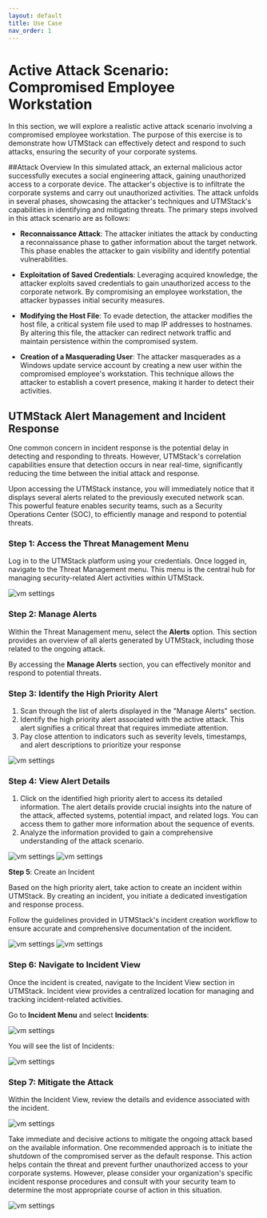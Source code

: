 ```yaml
---
layout: default
title: Use Case
nav_order: 1
---
```

# Active Attack Scenario: Compromised Employee Workstation
In this section, we will explore a realistic active attack scenario involving a compromised employee workstation. The purpose of this exercise is to demonstrate how UTMStack can effectively detect and respond to such attacks, ensuring the security of your corporate systems.

##Attack Overview
In this simulated attack, an external malicious actor successfully executes a social engineering attack, gaining unauthorized access to a corporate device. The attacker's objective is to infiltrate the corporate systems and carry out unauthorized activities. The attack unfolds in several phases, showcasing the attacker's techniques and UTMStack's capabilities in identifying and mitigating threats. The primary steps involved in this attack scenario are as follows:

* **Reconnaissance Attack**: The attacker initiates the attack by conducting a reconnaissance phase to gather information about the target network. This phase enables the attacker to gain visibility and identify potential vulnerabilities.

* **Exploitation of Saved Credentials**: Leveraging acquired knowledge, the attacker exploits saved credentials to gain unauthorized access to the corporate network. By compromising an employee workstation, the attacker bypasses initial security measures.

* **Modifying the Host File**: To evade detection, the attacker modifies the host file, a critical system file used to map IP addresses to hostnames. By altering this file, the attacker can redirect network traffic and maintain persistence within the compromised system.

* **Creation of a Masquerading User**: The attacker masquerades as a Windows update service account by creating a new user within the compromised employee's workstation. This technique allows the attacker to establish a covert presence, making it harder to detect their activities.

## UTMStack Alert Management and Incident Response

One common concern in incident response is the potential delay in detecting and responding to threats. However, UTMStack's correlation capabilities ensure that detection occurs in near real-time, significantly reducing the time between the initial attack and response.

Upon accessing the UTMStack instance, you will immediately notice that it displays several alerts related to the previously executed network scan. This powerful feature enables security teams, such as a Security Operations Center (SOC), to efficiently manage and respond to potential threats.

### **Step 1**: Access the Threat Management Menu

Log in to the UTMStack platform using your credentials.
Once logged in, navigate to the Threat Management menu. This menu is the central hub for managing security-related Alert activities within UTMStack.

<img alt="vm settings" src="./../Images/alertview.png">

### **Step 2**: Manage Alerts

Within the Threat Management menu, select the **Alerts** option. This section provides an overview of all alerts generated by UTMStack, including those related to the ongoing attack.

By accessing the **Manage Alerts** section, you can effectively monitor and respond to potential threats.

### **Step 3**: Identify the High Priority Alert

1. Scan through the list of alerts displayed in the "Manage Alerts" section.
2. Identify the high priority alert associated with the active attack. This alert signifies a critical threat that requires immediate attention.
3. Pay close attention to indicators such as severity levels, timestamps, and alert descriptions to prioritize your response

<img alt="vm settings" src="./../Images/alertdash.png">

### **Step 4**: View Alert Details

1. Click on the identified high priority alert to access its detailed information. The alert details provide crucial insights into the nature of the attack, affected systems, potential impact, and related logs. You can access them to gather more information about the sequence of events.
2. Analyze the information provided to gain a comprehensive understanding of the attack scenario.

<img alt="vm settings" src="./../Images/alertdetailsview.png">

<img alt="vm settings" src="./../Images/logsview.png">

**Step 5**: Create an Incident

Based on the high priority alert, take action to create an incident within UTMStack.
By creating an incident, you initiate a dedicated investigation and response process.

Follow the guidelines provided in UTMStack's incident creation workflow to ensure accurate and comprehensive documentation of the incident.

<img alt="vm settings" src="./../Images/createIncident.png">

<img alt="vm settings" src="./../Images/createinicdent2.png">

### **Step 6**: Navigate to Incident View

Once the incident is created, navigate to the Incident View section in UTMStack.
Incident view provides a centralized location for managing and tracking incident-related activities.

Go to **Incident Menu** and select **Incidents**:

<img alt="vm settings" src="./../Images/incidentsmenu.png">

You will see the list of Incidents:

<img alt="vm settings" src="./../Images/incidentsview.png">

### **Step 7**: Mitigate the Attack

Within the Incident View, review the details and evidence associated with the incident.

<img alt="vm settings" src="./../Images/incidentdetails.png">

Take immediate and decisive actions to mitigate the ongoing attack based on the available information. One recommended approach is to initiate the shutdown of the compromised server as the default response. This action helps contain the threat and prevent further unauthorized access to your corporate systems. However, please consider your organization's specific incident response procedures and consult with your security team to determine the most appropriate course of action in this situation.

<img alt="vm settings" src="./../Images/incidentaction.png">

